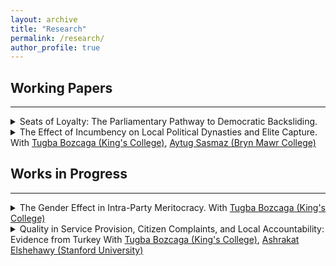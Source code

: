 ```yaml
---
layout: archive
title: "Research"
permalink: /research/
author_profile: true
---
```



## Working Papers
------

<details>
<summary>Seats of Loyalty: The Parliamentary Pathway to Democratic Backsliding.</summary>
<p>
Abstract: [How does democratic backsliding reshape the ideological landscape of the par- liaments, molding the discourse and distribution of political positions of the elite? Drawing on a unique dataset of speeches from the Turkish Grand National Assem- bly for the entire AKP rule (2002-2023), this study argues that parliaments serve as venues for signaling loyalty to the party in times of backsliding, thereby increasing party cohesion and facilitating democratic backsliding. It reveals that democratic backsliding correlates with a progressively narrowed ideological space, deepening ideological divides between parties, and increasing party loyalty among the MPs on dimensions critical to the regime’s stability. These changes are driven by the strate- gic disciplining of MPs’ ideology by aspiring autocrats, who intensify the use of ideological conformity as a criterion for candidate selection, thereby cementing their control over political discourse. By revealing the adaptive strategies of political elites and parties under autocratic pressures, this research contributes to our broader understanding of the resilience of democratic systems and the conditions under which they are undermined.]
</p>
</details>


<details>
<summary>The Effect of Incumbency on Local Political Dynasties and Elite Capture. With <a href="https://www.tugbabozcaga.com">Tugba Bozcaga (King's College)</a>, <a href="https://aytugsasmaz.com">Aytug Sasmaz (Bryn Mawr College)</a></summary>
<p>
Abstract: [Candidate selection practices based on traditional and social ties, such as kinship, challenge the very essence of democratic governance and can lead to elite capture. Employing a regression discontinuity design, we scrutinize the role of incumbency in bolstering kinship networks in municipal councils, utilizing a comprehensive dataset from local council elections in Turkey. Our analysis reveals a pronounced effect of incumbency in increasing the importance of family networks within representative institutions. Significantly, we reveal that educational attainment serves as a crucial moderating factor in this relationship, with the impact of incumbency on kinship politics notably weakening in regions with higher levels of educational attainment. Drawing on data from an expansive survey of candidates and households,we delve into the mechanisms through which kinship-based candidacies entrench themselves within the fabric of local political governance. We further illustrate that education imparts distinct influences on political self-efficacy and aspirations between individuals embedded in kinship networks and those outside such networks. This divergence impacts the competitive landscape for elected positions, as localities with low educational attainment tend to have a lower supply of candidates outside of kinship networks. These findings emphasize the pivotal role of education in potentially eradicating kinship politics, thereby enriching the ongoing discourse on political dynasties and modernization theory.]
</p>
</details>



## Works in Progress
------

<details>
<summary>The Gender Effect in Intra-Party Meritocracy. With <a href="https://www.tugbabozcaga.com">Tugba Bozcaga (King's College)</a></summary>
<p>
Abstract: [This study explores the impact of gender on intra-party meritocracy within closed-list proportional representation systems, focusing on the Turkish political context. While previous research highlights gender disparities in political representation and candidate selection, this paper specifically examines how legislative effort influences the placement of candidates on electoral lists. Using comprehensive data from the Turkish Parliament and national elections between 2002 and 2018, we find that while parliamentary effort does not significantly affect list placement overall, there is a marked gender discrepancy. Female MPs face higher benchmarks for legislative effort to secure favorable list positions compared to their male counterparts. This disparity is particularly pronounced in electorally competitive districts, where the stakes are higher, exacerbating the challenges for female candidates. The findings suggest that gender biases continue to influence political candidacy assignments through gender-based implementation of meritocratic criteria, thereby limiting women's representation in competitive political environments.]
</p>
</details>


<details>
<summary>Quality in Service Provision, Citizen Complaints, and Local Accountability: Evidence from Turkey With <a href="https://www.tugbabozcaga.com">Tugba Bozcaga (King's College)</a>, <a href="https://www.ashrakatelshehawy.com">Ashrakat Elshehawy (Stanford University)</a></summary>
<p>
Abstract: [Abstract available upon request]
</p>
</details>









